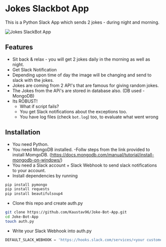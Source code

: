 # Jokes Slackbot App
This is a Python Slack App which sends 2 jokes - during night and morning.

![Jokes SlackBot App](https://github.com/Kaustav96/python-jokes-app/blob/master/slackbot-jokes-app.jpg)

## Features
- Sit back & relax - you will get 2 jokes daily in the morning as well as night.
- Get Slack Notification
- Depending upon time of day the image will be changing and send to slack with the jokes.
- Jokes are coming from 2 API's that are famous for giving random jokes.
- The Jokes from the APi's are stored in database also. (DB used - MongoDB)
- Its ROBUST! 
  - What if script fails?
  - You get Slack notifications about the exceptions too.
  - You have log files (check `bot.log`) too, to evaluate what went wrong

## Installation
- You need Python.
- You need MongoDB installed.
  -Follw steps from the link provided to install MomgoDB. (https://docs.mongodb.com/manual/tutorial/install-mongodb-on-windows/)
- You need a Slack account + Slack Webhook to send slack notifications to your account.
- Install dependencies by running
```bash
pip install pymongo
pip install requests
pip install beautifulsoup4
```
- Clone this repo and create auth.py
```bash
git clone https://github.com/Kaustav96/Joke-Bot-App.git
cd Joke-Bot-App
touch auth.py
```
- Write your Slack Webhook into auth.py
```python
DEFAULT_SLACK_WEBHOOK = 'https://hooks.slack.com/services/<your custome webhook url>'
```
